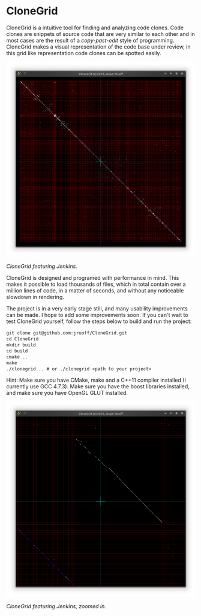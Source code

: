 CloneGrid
=========

CloneGrid is a intuitive tool for finding and analyzing code clones. Code clones are snippets of source code that are very similar to each other and in most cases are the result of a *copy-past-edit* style of programming. CloneGrid makes a visual representation of the code base under review, in this grid like representation code clones can be spotted easily.

![CloneGrid featuring Jenkins](img/jenkins.png)

*CloneGrid featuring Jenkins.*

CloneGrid is designed and programed with performance in mind. This makes it possible to load thousands of files, which in total contain over a million lines of code, in a matter of seconds, and without any noticeable slowdown in rendering.

The project is in a very early stage still, and many usability improvements can be made. I hope to add some improvements soon. If you can't wait to test CloneGrid yourself, follow the steps below to build and run the project:

```
git clone git@github.com:jruoff/CloneGrid.git
cd CloneGrid
mkdir build
cd build
cmake ..
make
./clonegrid .. # or ./clonegrid <path to your project>
```

Hint: Make sure you have CMake, make and a C++11 compiler installed (I currently use GCC 4.7.3). Make sure you have the boost libraries installed, and make sure you have OpenGL GLUT installed.

![GitHub Logo](img/jenkins_zoom.png)

*CloneGrid featuring Jenkins, zoomed in.*
